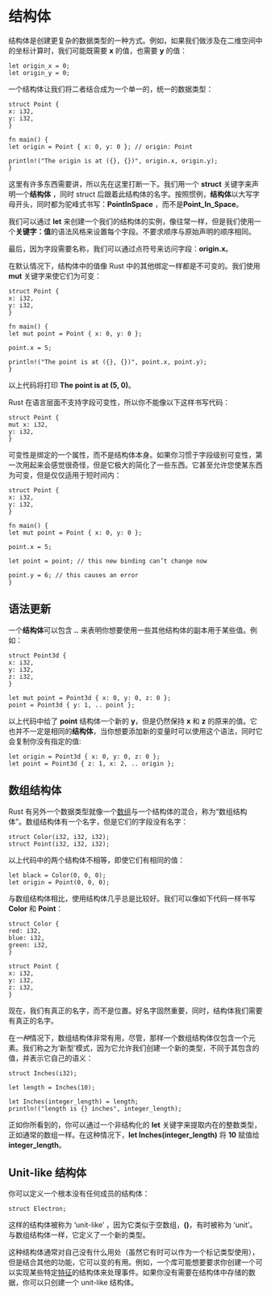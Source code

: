 # 结构体

结构体是创建更复杂的数据类型的一种方式。例如，如果我们做涉及在二维空间中的坐标计算时，我们可能既需要 **x** 的值，也需要 **y** 的值：  

    let origin_x = 0;
    let origin_y = 0;

一个结构体让我们将二者结合成为一个单一的，统一的数据类型：  
    
    struct Point {
    x: i32,
    y: i32,
    }
    
    fn main() {
    let origin = Point { x: 0, y: 0 }; // origin: Point
    
    println!("The origin is at ({}, {})", origin.x, origin.y);
    }
    
这里有许多东西需要讲，所以先在这里打断一下。我们用一个 **struct** 关键字来声明一个**结构体** ，同时 struct 后跟着此结构体的名字。按照惯例，**结构体**以大写字母开头，同时都为驼峰式书写：**PointInSpace** ，而不是**Point\_In_Space**。  

我们可以通过 **let** 来创建一个我们的结构体的实例，像往常一样，但是我们使用一个**关键字：值**的语法风格来设置每个字段。不要求顺序与原始声明的顺序相同。  

最后，因为字段需要名称，我们可以通过点符号来访问字段：**origin.x**。  

在默认情况下，结构体中的值像 Rust 中的其他绑定一样都是不可变的。我们使用 **mut** 关键字来使它们为可变：  

    struct Point {
    x: i32,
    y: i32,
    }
    
    fn main() {
    let mut point = Point { x: 0, y: 0 };
    
    point.x = 5;
    
    println!("The point is at ({}, {})", point.x, point.y);
    }

以上代码将打印 **The point is at (5, 0)**。

Rust 在语言层面不支持字段可变性，所以你不能像以下这样书写代码：   

    struct Point {
    mut x: i32,
    y: i32,
    }

可变性是绑定的一个属性，而不是结构体本身。如果你习惯于字段级别可变性，第一次用起来会感觉很奇怪，但是它极大的简化了一些东西。它甚至允许您使某东西为可变，但是仅仅适用于短时间内：  

    struct Point {
    x: i32,
    y: i32,
    }
    
    fn main() {
    let mut point = Point { x: 0, y: 0 };
    
    point.x = 5;
    
    let point = point; // this new binding can’t change now
    
    point.y = 6; // this causes an error
    }

## 语法更新

一个**结构体**可以包含 **..** 来表明你想要使用一些其他结构体的副本用于某些值。例如：  

    struct Point3d {
    x: i32,
    y: i32,
    z: i32,
    }
    
    let mut point = Point3d { x: 0, y: 0, z: 0 };
    point = Point3d { y: 1, .. point };
    
以上代码中给了 **point** 结构体一个新的 **y**，但是仍然保持 **x** 和 **z** 的原来的值。它也并不一定是相同的**结构体**，当你想要添加新的变量时可以使用这个语法，同时它会复制你没有指定的值:  

    let origin = Point3d { x: 0, y: 0, z: 0 };
    let point = Point3d { z: 1, x: 2, .. origin };

## 数组结构体

Rust 有另外一个数据类型就像一个[数组](http://doc.rust-lang.org/stable/book/primitive-types.html#tuples)与一个结构体的混合，称为“数组结构体”。数组结构体有一个名字，但是它们的字段没有名字：

    struct Color(i32, i32, i32);
    struct Point(i32, i32, i32);

以上代码中的两个结构体不相等，即使它们有相同的值：

    let black = Color(0, 0, 0);
    let origin = Point(0, 0, 0);

与数组结构体相比，使用结构体几乎总是比较好。我们可以像如下代码一样书写 **Color** 和 **Point**：

    struct Color {
    red: i32,
    blue: i32,
    green: i32,
    }
    
    struct Point {
    x: i32,
    y: i32,
    z: i32,
    }

现在，我们有真正的名字，而不是位置。好名字固然重要，同时，结构体我们需要有真正的名字。

在*一种*情况下，数组结构体非常有用，尽管，那样一个数组结构体仅包含一个元素。我们称之为‘新型’模式，因为它允许我们创建一个新的类型，不同于其包含的值，并表示它自己的语义：
    
    struct Inches(i32);
    
    let length = Inches(10);
    
    let Inches(integer_length) = length;
    println!("length is {} inches", integer_length);

正如你所看到的，你可以通过一个非结构化的 **let** 关键字来提取内在的整数类型，正如通常的数组一样。在这种情况下，**let Inches(integer_length)** 将 **10** 赋值给 **integer\_length**。

## Unit-like 结构体

你可以定义一个根本没有任何成员的结构体：  

    struct Electron;

这样的结构体被称为 ‘unit-like’ ，因为它类似于空数组，**()**，有时被称为 ‘unit’。与数组结构体一样，它定义了一个新的类型。  

这种结构体通常对自己没有什么用处（虽然它有时可以作为一个标记类型使用），但是结合其他的功能，它可以变的有用。例如，一个库可能想要要求你创建一个可以实现某些特定[特征](http://doc.rust-lang.org/stable/book/traits.html)的结构体来处理事件。如果你没有需要在结构体中存储的数据，你可以只创建一个 unit-like 结构体。
